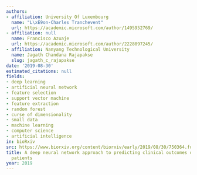 ```yaml
---
authors:
- affiliation: University Of Luxembourg
  name: "L\xE9on-Charles Tranchevent"
  url: https://academic.microsoft.com/author/1495952769/
- affiliation: null
  name: Francisco Azuaje
  url: https://academic.microsoft.com/author/2228097245/
- affiliation: Nanyang Technological University
  name: Jagath Chandana Rajapakse
  slug: jagath_c_rajapakse
date: '2019-08-30'
estimated_citations: null
fields:
- deep learning
- artificial neural network
- feature selection
- support vector machine
- feature extraction
- random forest
- curse of dimensionality
- small data
- machine learning
- computer science
- artificial intelligence
in: bioRxiv
src: https://www.biorxiv.org/content/biorxiv/early/2019/08/30/750364.full.pdf
title: A deep neural network approach to predicting clinical outcomes of neuroblastoma
  patients
year: 2019
---
```

